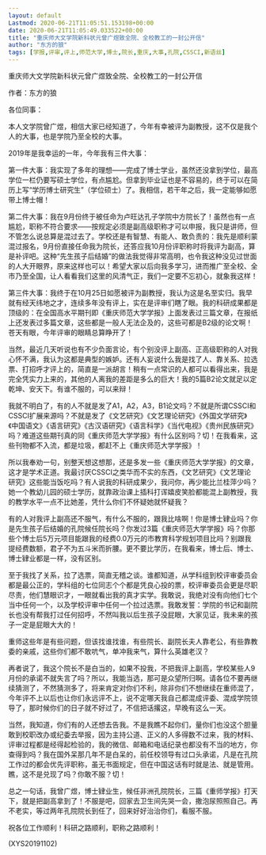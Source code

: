 ```yaml
---
layout: default
Lastmod: 2020-06-21T11:05:51.153198+00:00
date: 2020-06-21T11:05:49.033522+00:00
title: "重庆师大文学院新科状元曾广煜致全院、全校教工的一封公开信"
author: "东方的狼"
tags: [学报,评审,评上,师范大学,博士,院长,重庆,大事,孔院,CSSCI,新语丝]
---
```


重庆师大文学院新科状元曾广煜致全院、全校教工的一封公开信

作者：东方的狼

各位同事：

本人文学院曾广煜，相信大家已经知道了，今年有幸被评为副教授，这不仅是我个人的大事，也是学院乃至全校的大事。

2019年是我幸运的一年，今年我有三件大事：

第一件大事：我实现了多年的理想——完成了博士学业，虽然还没拿到学位，最高学位一栏仍要写硕士学位，有点尴尬。但拿到毕业证也是不容易的，终于可以在简历上写“学历博士研究生”（学位硕士）了。我相信，若干年之后，我一定能够如愿带上博士帽！

第二件大事：我在9月份终于被任命为卢旺达孔子学院中方院长了！虽然也有一点尴尬，职称不符合要求——按规定必须是副高级职称才可以申报，我只是讲师，但不管怎么说总算是混过去了。学校还是有智慧、有能人、敢负责的：我先是顺利蒙混过报名，9月份直接任命我为院长，还答应我10月份评职称时将我评为副高，算是补评吧。这种“先生孩子后结婚”的做法我觉得非常高明，也令我这种没见过世面的人大开眼界，原来这样也可以！希望大家以后向我多学习，进而推广至全校、全市乃至全国，让人看看我们这里的风清气正，我们一定要不忘初心，就象我这样！

第三件大事：我终于在10月25日如愿被评为副教授，我认为这是名至实归。我早就有经天纬地之才，连续多年没有评上，实在是评审们瞎了眼。我的科研成果都是顶级的：在全国高水平期刊即《重庆师范大学学报》上面发表过三篇文章，在报纸上还发表过多篇文章，这些都是一般人无法企及的，这些可都是B2级的论文啊！苍天有眼，今年评审的眼睛总算睁开了！

当然，最近几天听说也有不少负面言论，有个别没评上副高、正高级职称的人对我心怀不满，我认为这都是典型的嫉妒。还有人妄说什么我是找了人、靠关系、拉选票、打招呼才评上的，简直是一派胡言！稍有一点常识的人都可以看得出来，我是完全凭实力上来的，其他的人离我的差距是多么的巨大！我的5篇B2论文就足以定乾坤、安天下。有谁不服的，可以来辩！

我就不明白了，有的人不就是发了A1，A2，A3，B1论文吗？不就是所谓CSSCI和CSSCI扩展来源吗？不就是发了《文艺研究》《文艺理论研究》《外国文学研究》《中国语文》《语言研究》《古汉语研究》《语言科学》《当代电视》《贵州民族研究》吗？难道这些期刊真的同《重庆师范大学学报》有什么区别吗？切！在我看来，这些刊物都不入流，都是垃圾，都赶不上《重庆师范大学学报》！

所以我奉劝一句，别整天想这想那，还是多发一些《重庆师范大学学报》的文章，这才是学术正道。我最讨厌CSSCI之类华而不实的东西，《文艺研究》《文艺理论研究》这些能当饭吃吗？有人说我的科研成果少，我问你，再少能比兰桂萍少吗？她一个教幼儿园的硕士学历，就靠政治课上插科打诨嬉皮笑脸都能混上副教授，我的教学水平一点不比她差，凭什么你们不怀疑她就怀疑我？

有的人对我评上副高还不服气，有什么不服的，跟我比啥啊！你是博士肄业吗？你是先生孩子后结婚的孔院候任院长吗？你发过3篇《重庆师范大学学报》吗？你那些个博士后5万元项目能跟我的经费0.0万元的市教育科学规划项目比吗？别跟我提经费数额，君子不为五斗米而折腰。更不要比学历，在我看来，博士后、博士、博士肄业都是一样，没有区别。

至于我找了关系，拉了选票，简直无稽之谈。谁都知道，从学科组到校评审委员会都是最公正的，学科组的七位同志个个都是凭良心投的票，校评审委员会更是尽职尽责，他们慧眼识才，一眼就看出我的真才实学。我敢说，我绝对没有向他们七个当中任何一个，以及学校评审中任何一个拉过选票。我敢发誓：学院的书记和副院长也没有帮我打过任何招呼，不然叫我以后生孩子没屁眼，大家见证，我未来的孩子一定是屁眼大大的！

重师这些年是有些问题，但该找谁找谁，有些院长、副院长夫人靠老公，有些靠教委的亲戚，这些你们都不敢吭气，单冲我来气，算什么英雄老汉？

再者说了，我这个院长不是白当的，如果不投我，不把我评上副高，学校某些人9月份的承诺不就失言了吗？所以，我能当选，那可是众望所归啊。请各位不要再继续猜测了，不然猜测多了，将来肯定对你们不利，除非你们不想继续在重师混了，今年评不上以后也让你们永远评不上，说不定哪天我自己都混成评委、混成学院领导了，那时候你们的日子就不好过了，不信把话撂这，早晚有这么一天。

当然，我知道，你们有的人还想去告我。不是我瞧不起你们，量你们也没这个胆量敢到校职改办或纪委去举报，因为主持公道、正义的人多得数不过来，我的材料、评审过程都是经得起检验的，我的微信、邮箱和电话纪录也都没有不当的地方，你查得到吗？我在国外呆那几年不是白呆的，前任校领导有过口头承诺，凡是在孔院工作过的都会优先评职称，虽无书面规定，但在中国这话有时就是法、就是管用。瞧，这不是兑现了吗？你敢不服？切！

总之一句话，我曾广煜，博士肄业生，候任非洲孔院院长，三篇《重师学报》打天下，就是把副高拿到了！不服是吧，回家去卫生间先哭一会，撒泡尿照照自己。再不老实，等过两年孔院院长到任了，回来好好治治你们，看服不服。

祝各位工作顺利！科研之路顺利，职称之路顺利！

(XYS20191102)

